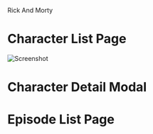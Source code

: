 Rick And Morty

# Character List Page 
![Screenshot]()


# Character Detail Modal



# Episode List Page